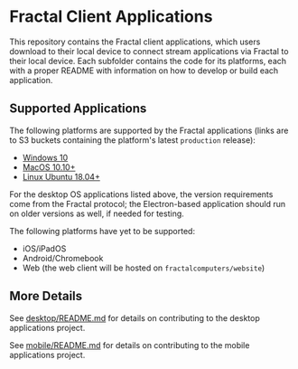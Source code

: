 # Fractal Client Applications

This repository contains the Fractal client applications, which users download to their local device to connect stream applications via Fractal to their local device. Each subfolder contains the code for its platforms, each with a proper README with information on how to develop or build each application.

## Supported Applications

The following platforms are supported by the Fractal applications (links are to S3 buckets containing the platform's latest `production` release):

- [Windows 10](https://s3.console.aws.amazon.com/s3/buckets/fractal-applications-release/?region=us-east-1)
- [MacOS 10.10+](https://s3.console.aws.amazon.com/s3/buckets/fractal-mac-application-release/?region=us-east-1)
- [Linux Ubuntu 18.04+](https://s3.console.aws.amazon.com/s3/buckets/fractal-linux-application-release/?region=us-east-1)

For the desktop OS applications listed above, the version requirements come from the Fractal protocol; the Electron-based application should run on older versions as well, if needed for testing.

The following platforms have yet to be supported:
- iOS/iPadOS
- Android/Chromebook
- Web (the web client will be hosted on `fractalcomputers/website`)

## More Details

See [desktop/README.md](desktop/README.md) for details on contributing to the desktop applications project.

See [mobile/README.md](mobile/README.md) for details on contributing to the mobile applications project.
